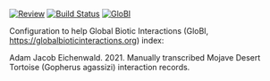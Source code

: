 [![Review](https://github.com/globalbioticinteractions/eichenwald2021/actions/workflows/review.yml/badge.svg)](https://github.com/globalbioticinteractions/eichenwald2021/actions) [![Build Status](https://app.travis-ci.com/globalbioticinteractions/eichenwald2021.svg)](https://app.travis-ci.com/globalbioticinteractions/eichenwald2021) [![GloBI](https://api.globalbioticinteractions.org/interaction.svg?accordingTo=globi:globalbioticinteractions/eichenwald2021)](https://globalbioticinteractions.org/?accordingTo=globi:globalbioticinteractions/eichenwald2021)

Configuration to help Global Biotic Interactions (GloBI, https://globalbioticinteractions.org) index: 

Adam Jacob Eichenwald. 2021. Manually transcribed Mojave Desert Tortoise (Gopherus agassizi) interaction records.
